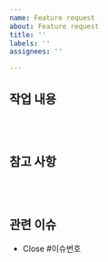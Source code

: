 ```yaml
---
name: Feature request
about: Feature request
title: ''
labels: ''
assignees: ''

---
```


## 작업 내용

<br><br>

## 참고 사항

<br><br>

## 관련 이슈

- Close #이슈번호

<br><br>
